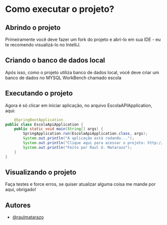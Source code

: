 
# Como executar o projeto?

## Abrindo o projeto

Primeiramente você deve fazer um fork do projeto e abri-lo em sua IDE - eu te recomendo visualizá-lo no IntelliJ.

## Criando o banco de dados local

Após isso, como o projeto utiliza banco de dados local, você deve criar um banco de dados no MYSQL WorkBench chamado escola

## Executando o projeto

Agora é só clicar em iniciar aplicação, no arquivo EscolaAPIApplication, aqui:
```java
	@SpringBootApplication
public class EscolaApiApplication {
    public static void main(String[] args) {
        SpringApplication.run(EscolaApiApplication.class, args);
        System.out.println("A aplicação está rodando...");
        System.out.println("Clique aqui para acessar o projeto: http://localhost:8080/login"); // clique aqui depois no console, quando tudo rodar tranquilo sem nenhum erro.
        System.out.println("Feito por Raul U. Matarazo");
    }
}

```

## Visualizando o projeto

Faça testes e force erros, se quiser atualizar alguma coisa me mande por aqui, obrigado!

## Autores
- [@raulmatarazo](https://www.linkedin.com/in/raulmatarazo/)
